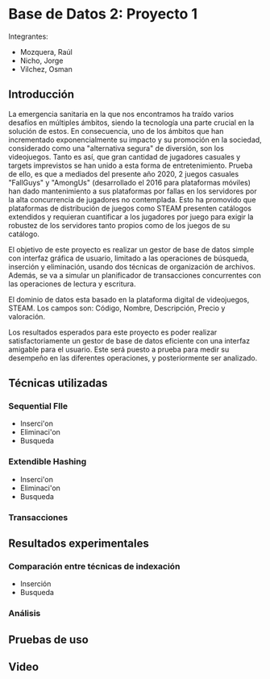 # Base de Datos 2: Proyecto 1

Integrantes:
* Mozquera, Raúl
* Nicho, Jorge
* Vilchez, Osman

## Introducción
La emergencia sanitaria en la que nos encontramos ha traído varios desafíos en múltiples ámbitos, siendo la tecnología una parte crucial en la solución de estos. En consecuencia, uno de los ámbitos que han incrementado exponencialmente su impacto y su promoción en la sociedad, considerado como una "alternativa segura" de diversión, son los videojuegos. Tanto es así, que gran cantidad de jugadores casuales y targets imprevistos se han unido a esta forma de entretenimiento. Prueba de ello, es que a mediados del presente año 2020, 2 juegos casuales "FallGuys" y "AmongUs" (desarrollado el 2016 para plataformas móviles) han dado mantenimiento a sus plataformas por fallas en los servidores por la alta concurrencia de jugadores no contemplada. Esto ha promovido que plataformas de distribución de juegos como STEAM presenten catálogos extendidos y requieran cuantificar a los jugadores por juego para exigir la robustez de los servidores tanto propios como de los juegos de su catálogo.

El objetivo de este proyecto es realizar un gestor de base de datos simple con interfaz gráfica de usuario, limitado a las operaciones de búsqueda, inserción y eliminación, usando dos técnicas de organización de archivos. Además, se va a simular un planificador de transacciones concurrentes con las operaciones de lectura y escritura.

El dominio de datos esta basado en la plataforma digital de videojuegos, STEAM. Los campos son: Código, Nombre, Descripción, Precio y valoración.

Los resultados esperados para este proyecto es poder realizar satisfactoriamente un gestor de base de datos eficiente con una interfaz amigable para el usuario. Este será puesto a prueba para medir su desempeño en las diferentes operaciones, y posteriormente ser analizado.

## Técnicas utilizadas

### Sequential FIle
  * Inserci\'on
  * Eliminaci\'on
  * Busqueda
### Extendible Hashing
  * Inserci\'on
  * Eliminaci\'on
  * Busqueda
### Transacciones

## Resultados experimentales

### Comparación entre técnicas de indexación
  * Inserción
  * Busqueda

### Análisis

## Pruebas de uso

## Video


